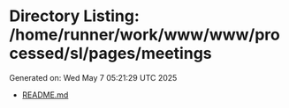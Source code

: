 # Directory Listing: /home/runner/work/www/www/processed/sl/pages/meetings
Generated on: Wed May  7 05:21:29 UTC 2025

- [README.md](README.md)
